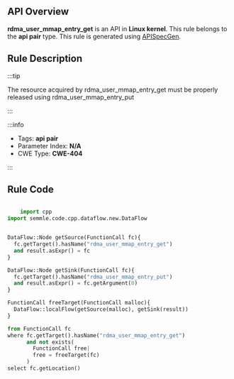 ---
---


## API Overview
**rdma_user_mmap_entry_get** is an API in **Linux kernel**. This rule belongs to the **api pair** type. This rule is generated using [APISpecGen](../../tools/APISpecGen).
## Rule Description

:::tip

The resource acquired by rdma_user_mmap_entry_get must be properly released using rdma_user_mmap_entry_put

:::

:::info

- Tags: **api pair**
- Parameter Index: **N/A**
- CWE Type: **CWE-404**

:::

## Rule Code
```python

    import cpp
import semmle.code.cpp.dataflow.new.DataFlow


DataFlow::Node getSource(FunctionCall fc){
  fc.getTarget().hasName("rdma_user_mmap_entry_get")
  and result.asExpr() = fc
}

DataFlow::Node getSink(FunctionCall fc){
  fc.getTarget().hasName("rdma_user_mmap_entry_put")
  and result.asExpr() = fc.getArgument(0)
}

FunctionCall freeTarget(FunctionCall malloc){
  DataFlow::localFlow(getSource(malloc), getSink(result))
}

from FunctionCall fc
where fc.getTarget().hasName("rdma_user_mmap_entry_get")
      and not exists(
        FunctionCall free| 
        free = freeTarget(fc)
      )
select fc.getLocation()

    
```